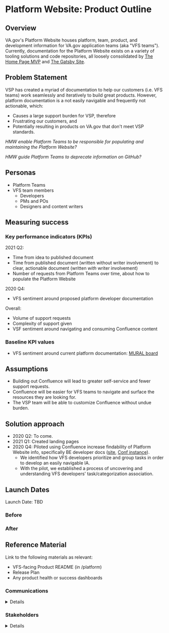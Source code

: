 # Platform Website: Product Outline

## Overview
VA.gov's Platform Website houses platform, team, product, and development information for VA.gov application teams (aka "VFS teams").  Currently, documentation for the Platform Website exists on a variety of tooling solutions and code repositories, all loosely consolidated by [The Home Page MVP](https://department-of-veterans-affairs.github.io/va.gov-team/) and [The Gatsby Site](https://department-of-veterans-affairs.github.io/veteran-facing-services-tools/).

## Problem Statement 

VSP has created a myriad of documentation to help our customers (i.e. VFS teams) work seamlessly and iteratively to build great products.  However, platform documentation is a not easily navigable and frequently not actionable, which:
- Causes a large support burden for VSP, therefore 
- Frustrating our customers, and 
- Potentially resulting in products on VA.gov that don't meet VSP standards. 

_HMW enable Platform Teams to be responsible for populating and maintaining the Platform Website?_

_HMW guide Platform Teams to deprecate information on GitHub?_

## Personas
* Platform Teams
* VFS team members
  * Developers
  * PMs and POs
  * Designers and content writers

## Measuring success

### Key performance indicators (KPIs)
2021 Q2:
* Time from idea to published document
* Time from published document (written without writer involvement) to clear, actionable document (written _with_ writer involvement)
* Number of requests from Platform Teams over time, about how to populate the Platform Website

2020 Q4:
* VFS sentiment around proposed platform developer documentation

Overall:
* Volume of support requests
* Complexity of support given
* VSF sentiment around navigating and consuming Confluence content
 
### Baseline KPI values
- VFS sentiment around current platform documentation: [MURAL board](https://app.mural.co/t/adhocvetsgov9623/m/adhocvetsgov9623/1587506427611/4fb63eb007eadec05ce8634499699ff610706a7d)

## Assumptions

* Building out Confluence will lead to greater self-service and fewer support requests.
* Confluence will be easier for VFS teams to navigate and surface the resources they are looking for.
* The VSP team will be able to customize Confluence without undue burden.
 
## Solution approach

* 2020 Q2: To come.
* 2021 Q1: Created landing pages
* 2020 Q4: Piloted using Confluence increase findability of Platform Website info, specifically BE developer docs ([site](https://depo-platform-documentation.scrollhelp.site/developer-docs/), [Conf instance](https://vfs.atlassian.net/wiki/spaces/pilot/overview)).
  * We identified how VFS developers prioritize and group tasks in order to develop an easily navigable IA.
  * With the pilot, we established a process of uncovering and understanding VFS developers' task/categorization association. 

## Launch Dates
Launch Date: TBD

### Before
### After

## Reference Material
Link to the following materials as relevant:
* VFS-facing Product README (in /platform)
* Release Plan
* Any product health or success dashboards

### Communications

<details>
Team Name: VSP Content + Information Architecture

GitHub Label: #content-ia-team

Slack channel: #vsp-content-ia

Product POCs: Liani Lye, Product Manager
</details>

### Stakeholders
<details>
_What offices/departments are critical to make this initiative successful?_
* OCTO-DE Platform Crew (VSP Teams and CMS)
* OCTO-DE Sitewide Crew (Contact Center and Identity Teams)
</details>
